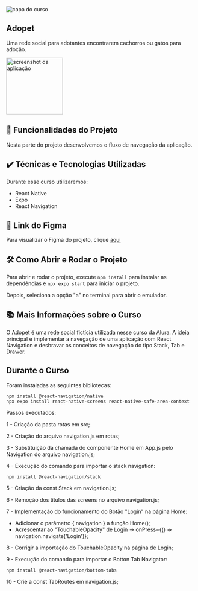 <img src='https://github.com/MonicaHillman/3654-rotas-react-native/assets/51282495/c41d034e-e8f9-43f8-b24e-d454d56a5cc5' alt='capa do curso' />

## Adopet
Uma rede social para adotantes encontrarem cachorros ou gatos para adoção.

<img src='https://github.com/MonicaHillman/3654-rotas-react-native/assets/51282495/4c479e79-de2b-4a7b-958e-c57bce1c1282' alt='screenshot da aplicação' width='150px'/>

## 🔨 Funcionalidades do Projeto
Nesta parte do projeto desenvolvemos o fluxo de navegação da aplicação.

## ✔️ Técnicas e Tecnologias Utilizadas
Durante esse curso utilizaremos:
* React Native
* Expo
* React Navigation

## 🎨 Link do Figma
Para visualizar o Figma do projeto, clique [aqui](https://www.figma.com/file/47vyLN5bIR6sO3wVX137oK/Adopet-%7C-Rotas-com-React-Native?node-id=518%3A11&mode=dev)

## 🛠️ Como Abrir e Rodar o Projeto
Para abrir e rodar o projeto, execute ``npm install`` para instalar as dependências e ``npx expo start`` para iniciar o projeto.

Depois, seleciona a opção "a" no terminal para abrir o emulador.

## 📚 Mais Informações sobre o Curso
O Adopet é uma rede social fictícia utilizada nesse curso da Alura. A ideia principal é implementar a navegação de uma aplicação com React Navigation e desbravar os conceitos de navegação do tipo Stack, Tab e Drawer.

## Durante o Curso
Foram instaladas as seguintes bibliotecas:
````
npm install @react-navigation/native
npx expo install react-native-screens react-native-safe-area-context
````

Passos executados:

1 - Criação da pasta rotas em src;

2 - Criação do arquivo navigation.js em rotas;

3 - Substituição da chamada do componente Home em App.js pelo Navigation do arquivo navigation.js;

4 - Execução do comando para importar o stack navigation:
````
npm install @react-navigation/stack
````

5 - Criação da const Stack em navigation.js;

6 - Remoção dos títulos das screens no arquivo navigation.js;

7 - Implementação do funcionamento do Botão "Login" na página Home:
- Adicionar o parâmetro { navigation } a função Home();
- Acrescentar ao "TouchableOpacity" de Login -> onPress={() => navigation.navigate('Login')};

8 - Corrigir a importação do TouchableOpacity na página de Login;

9 - Execução do comando para importar o Botton Tab Navigator:
````
npm install @react-navigation/bottom-tabs
````

10 - Crie a const TabRoutes em navigation.js;

